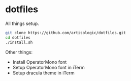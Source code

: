 # dotfiles
All things setup.

```bash
git clone https://github.com/artisologic/dotfiles.git
cd dotfiles
./install.sh
```

Other things:

- Install OperatorMono font
- Setup OperatorMono font in iTerm
- Setup dracula theme in iTerm
